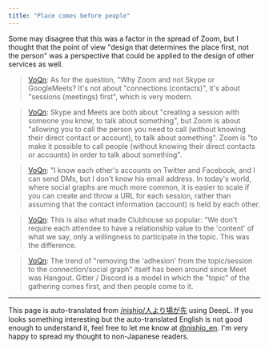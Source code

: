 ```yaml
---
title: "Place comes before people"
---
```


Some may disagree that this was a factor in the spread of Zoom, but I thought that the point of view "design that determines the place first, not the person" was a perspective that could be applied to the design of other services as well.

> [VoQn](https://twitter.com/VoQn/status/1393040322867851268): As for the question, "Why Zoom and not Skype or GoogleMeets? It's not about "connections (contacts)", it's about "sessions (meetings) first", which is very modern.

> [VoQn](https://twitter.com/VoQn/status/1393040807867740165): Skype and Meets are both about "creating a session with someone you know, to talk about something", but Zoom is about "allowing you to call the person you need to call (without knowing their direct contact or account), to talk about something". Zoom is "to make it possible to call people (without knowing their direct contacts or accounts) in order to talk about something".

> [VoQn](https://twitter.com/VoQn/status/1393041899653451779): "I know each other's accounts on Twitter and Facebook, and I can send DMs, but I don't know his email address. In today's world, where social graphs are much more common, it is easier to scale if you can create and throw a URL for each session, rather than assuming that the contact information (account) is held by each other.

> [VoQn](https://twitter.com/VoQn/status/1393043147098263557): This is also what made Clubhouse so popular: "We don't require each attendee to have a relationship value to the 'content' of what we say, only a willingness to participate in the topic. This was the difference.

> [VoQn](https://twitter.com/VoQn/status/1393046440516067329): The trend of "removing the 'adhesion' from the topic/session to the connection/social graph" itself has been around since Meet was Hangout. Gitter / Discord is a model in which the "topic" of the gathering comes first, and then people come to it.
---
This page is auto-translated from [/nishio/人より場が先](https://scrapbox.io/nishio/人より場が先) using DeepL. If you looks something interesting but the auto-translated English is not good enough to understand it, feel free to let me know at [@nishio_en](https://twitter.com/nishio_en). I'm very happy to spread my thought to non-Japanese readers.